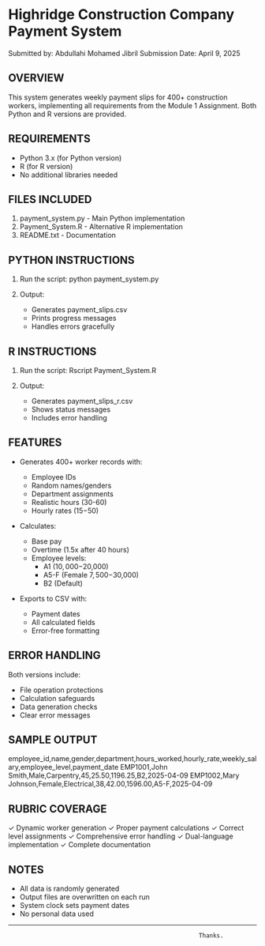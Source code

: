 Highridge Construction Company Payment System
===========================================

Submitted by: Abdullahi Mohamed Jibril
Submission Date: April 9, 2025

OVERVIEW
--------
This system generates weekly payment slips for 400+ construction workers, implementing all requirements from the Module 1 Assignment. Both Python and R versions are provided.

REQUIREMENTS
------------
- Python 3.x (for Python version)
- R (for R version)
- No additional libraries needed

FILES INCLUDED
--------------
1. payment_system.py - Main Python implementation
2. Payment_System.R - Alternative R implementation
3. README.txt - Documentation

PYTHON INSTRUCTIONS
-------------------
1. Run the script:
   python payment_system.py

2. Output:
   - Generates payment_slips.csv
   - Prints progress messages
   - Handles errors gracefully

R INSTRUCTIONS
--------------
1. Run the script:
   Rscript Payment_System.R

2. Output:
   - Generates payment_slips_r.csv
   - Shows status messages
   - Includes error handling

FEATURES
--------
- Generates 400+ worker records with:
  * Employee IDs
  * Random names/genders
  * Department assignments
  * Realistic hours (30-60)
  * Hourly rates ($15-$50)

- Calculates:
  * Base pay
  * Overtime (1.5x after 40 hours)
  * Employee levels:
    - A1 ($10,000-$20,000)
    - A5-F (Female $7,500-$30,000)
    - B2 (Default)

- Exports to CSV with:
  * Payment dates
  * All calculated fields
  * Error-free formatting

ERROR HANDLING
--------------
Both versions include:
- File operation protections
- Calculation safeguards
- Data generation checks
- Clear error messages

SAMPLE OUTPUT
-------------
employee_id,name,gender,department,hours_worked,hourly_rate,weekly_salary,employee_level,payment_date
EMP1001,John Smith,Male,Carpentry,45,25.50,1196.25,B2,2025-04-09
EMP1002,Mary Johnson,Female,Electrical,38,42.00,1596.00,A5-F,2025-04-09

RUBRIC COVERAGE
---------------
✓ Dynamic worker generation
✓ Proper payment calculations
✓ Correct level assignments
✓ Comprehensive error handling
✓ Dual-language implementation
✓ Complete documentation

NOTES
-----
- All data is randomly generated
- Output files are overwritten on each run
- System clock sets payment dates
- No personal data used






-------------------------------------------------------------------------------------------------------------------------------------
                                                          Thanks.

